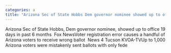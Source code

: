 ```yaml
---
categories: a
title: "Arizona Sec of State Hobbs Dem governor nominee showed up to office 19 days in past 6 months  Fox News"
---
```

Arizona Sec of State Hobbs, Dem governor nominee, showed up to office 19 days in past 6 months&nbsp;&nbsp;Fox NewsVoter registration error causes a handful of Arizona voters to receive wrong ballot&nbsp;&nbsp;News 4 Tucson KVOA-TVUp to 1,000 Arizona voters were mistakenly sent ballots with only fede